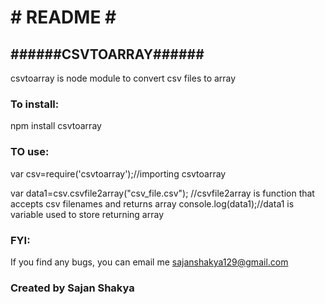 # **# README #** #

## **######CSVTOARRAY######** ##

csvtoarray is node module to convert csv files to array

### **To install:** ###

npm install csvtoarray

### TO use: ###

var csv=require('csvtoarray');//importing csvtoarray

var data1=csv.csvfile2array("csv_file.csv"); //csvfile2array is function that accepts csv filenames and returns array
console.log(data1);//data1 is variable used to store returning array

### FYI: ###

If you find any bugs, you can email me 
sajanshakya129@gmail.com

### Created by Sajan Shakya ###